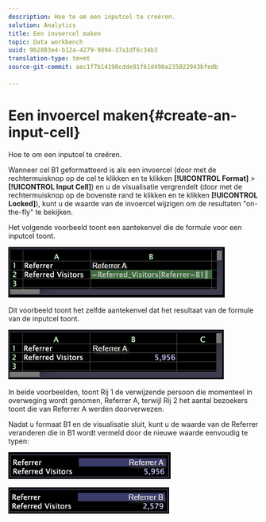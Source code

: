 ```yaml
---
description: Hoe te om een inputcel te creëren.
solution: Analytics
title: Een invoercel maken
topic: Data workbench
uuid: 9b2883e4-b12a-4279-9894-37a1df6c34b3
translation-type: tm+mt
source-git-commit: aec1f7b14198cdde91f61d490a235022943bfedb

---
```



# Een invoercel maken{#create-an-input-cell}

Hoe te om een inputcel te creëren.

Wanneer cel B1 geformatteerd is als een invoercel (door met de rechtermuisknop op de cel te klikken en te klikken **[!UICONTROL Format]** > **[!UICONTROL Input Cell]**) en u de visualisatie vergrendelt (door met de rechtermuisknop op de bovenste rand te klikken en te klikken **[!UICONTROL Locked]**), kunt u de waarde van de invoercel wijzigen om de resultaten &quot;on-the-fly&quot; te bekijken.

Het volgende voorbeeld toont een aantekenvel die de formule voor een inputcel toont.

![](assets/vis_Worksheet_InputCell_formula.png)

Dit voorbeeld toont het zelfde aantekenvel dat het resultaat van de formule van de inputcel toont.

![](assets/vis_Worksheet_InputCell.png)

In beide voorbeelden, toont Rij 1 de verwijzende persoon die momenteel in overweging wordt genomen, Referrer A, terwijl Rij 2 het aantal bezoekers toont die van Referrer A werden doorverwezen.

Nadat u formaat B1 en de visualisatie sluit, kunt u de waarde van de Referrer veranderen die in B1 wordt vermeld door de nieuwe waarde eenvoudig te typen:

![](assets/vis_Worksheet_InputCell_locked.png)

![](assets/vis_Worksheet_InputCell_locked_changed.png)

